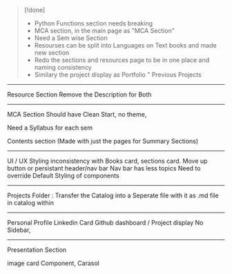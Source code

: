 
> [!done]
> * Python Functions section needs breaking
> * MCA section,  in the main page as "MCA Section"
> * Need a Sem wise Section
> * Resourses can be split into Languages on Text books and made new section
> * Redo the sections and resources page to be in one place and naming consistency
> * Similary the project display as Portfolio " Previous Projects

___
Resource Section
Remove the Description for Both

___
MCA Section
Should have Clean Start, no theme, 

Need a Syllabus for each sem 

Contents section (Made with just the pages for Summary Sections)

___
UI / UX
Styling inconsistency with Books card, sections card.
Move up button or persistant header/nav bar
Nav bar has less topics
Need to override Default Styling of components

___

Projects Folder : 
Transfer the Catalog into a Seperate file with it as .md file in catalog within

___

Personal Profile
Linkedin Card
Github dashboard / Project display
No Sidebar, 

___

Presentation Section

image card Component,
Carasol 


